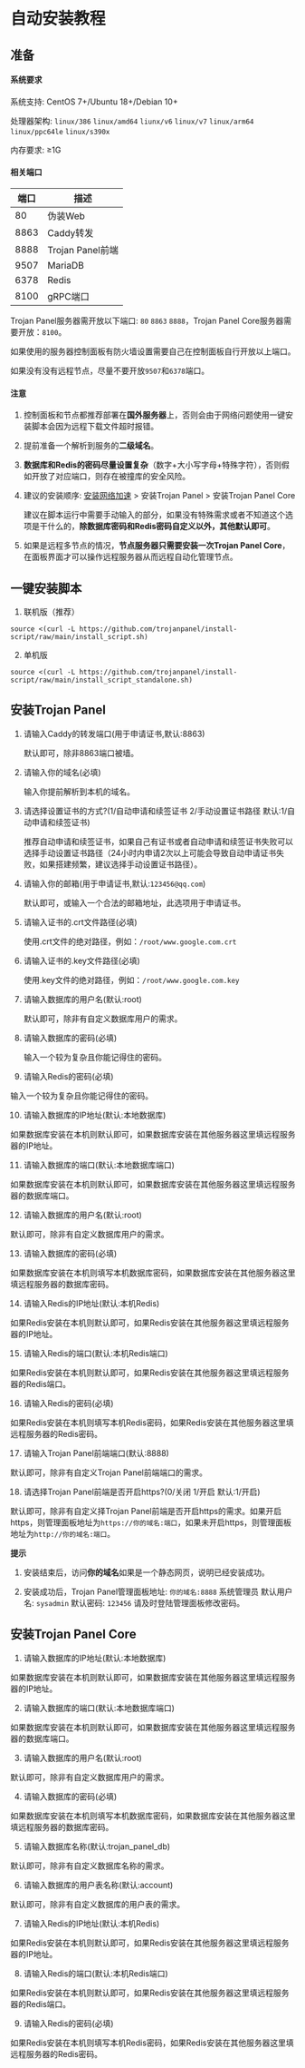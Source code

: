 # 自动安装教程

## 准备

#### 系统要求

系统支持: CentOS 7+/Ubuntu 18+/Debian 10+

处理器架构: `linux/386` `linux/amd64` `liunx/v6` `linux/v7` `linux/arm64` `linux/ppc64le` `linux/s390x`

内存要求: ≥1G

#### 相关端口

| 端口   | 描述             |
|------|----------------|
| 80   | 伪装Web          |
| 8863 | Caddy转发        |
| 8888 | Trojan Panel前端 |
| 9507 | MariaDB        |
| 6378 | Redis          |
| 8100 | gRPC端口         |

Trojan Panel服务器需开放以下端口: `80` `8863` `8888`，Trojan Panel Core服务器需要开放：`8100`。

如果使用的服务器控制面板有防火墙设置需要自己在控制面板自行开放以上端口。

如果没有没有远程节点，尽量不要开放`9507`和`6378`端口。

#### 注意

1. 控制面板和节点都推荐部署在**国外服务器**上，否则会由于网络问题使用一键安装脚本会因为远程下载文件超时报错。

2. 提前准备一个解析到服务的**二级域名**。

3. **数据库和Redis的密码尽量设置复杂**（数字+大小写字母+特殊字符），否则假如开放了对应端口，则存在被撞库的安全风险。

4. 建议的安装顺序: [安装网络加速](../tutorial/performance-tuning.md#网络加速) > 安装Trojan Panel > 安装Trojan Panel Core

   建议在脚本运行中需要手动输入的部分，如果没有特殊需求或者不知道这个选项是干什么的，**除数据库密码和Redis密码自定义以外，其他默认即可**。

5. 如果是远程多节点的情况，**节点服务器只需要安装一次Trojan Panel Core**，在面板界面才可以操作远程服务器从而远程自动化管理节点。

## 一键安装脚本

1. 联机版（推荐）

```shell
source <(curl -L https://github.com/trojanpanel/install-script/raw/main/install_script.sh)
```

2. 单机版

```shell
source <(curl -L https://github.com/trojanpanel/install-script/raw/main/install_script_standalone.sh)
```

## 安装Trojan Panel

1. 请输入Caddy的转发端口(用于申请证书,默认:8863)

   默认即可，除非8863端口被墙。

2. 请输入你的域名(必填)

   输入你提前解析到本机的域名。

3. 请选择设置证书的方式?(1/自动申请和续签证书 2/手动设置证书路径 默认:1/自动申请和续签证书)

   推荐自动申请和续签证书，如果自己有证书或者自动申请和续签证书失败可以选择手动设置证书路径（24小时内申请2次以上可能会导致自动申请证书失败，如果搭建频繁，建议选择手动设置证书路径）。

4. 请输入你的邮箱(用于申请证书,默认:`123456@qq.com`)

   默认即可，或输入一个合法的邮箱地址，此选项用于申请证书。

5. 请输入证书的.crt文件路径(必填)

   使用.crt文件的绝对路径，例如：`/root/www.google.com.crt`

6. 请输入证书的.key文件路径(必填)

   使用.key文件的绝对路径，例如：`/root/www.google.com.key`

7. 请输入数据库的用户名(默认:root)

   默认即可，除非有自定义数据库用户的需求。

8. 请输入数据库的密码(必填)

   输入一个较为复杂且你能记得住的密码。

9. 请输入Redis的密码(必填)

输入一个较为复杂且你能记得住的密码。

10. 请输入数据库的IP地址(默认:本地数据库)

如果数据库安装在本机则默认即可，如果数据库安装在其他服务器这里填远程服务器的IP地址。

11. 请输入数据库的端口(默认:本地数据库端口)

如果数据库安装在本机则默认即可，如果数据库安装在其他服务器这里填远程服务器的数据库端口。

12. 请输入数据库的用户名(默认:root)

默认即可，除非有自定义数据库用户的需求。

13. 请输入数据库的密码(必填)

如果数据库安装在本机则填写本机数据库密码，如果数据库安装在其他服务器这里填远程服务器的数据库密码。

14. 请输入Redis的IP地址(默认:本机Redis)

如果Redis安装在本机则默认即可，如果Redis安装在其他服务器这里填远程服务器的IP地址。

15. 请输入Redis的端口(默认:本机Redis端口)

如果Redis安装在本机则默认即可，如果Redis安装在其他服务器这里填远程服务器的Redis端口。

16. 请输入Redis的密码(必填)

如果Redis安装在本机则填写本机Redis密码，如果Redis安装在其他服务器这里填远程服务器的Redis密码。

17. 请输入Trojan Panel前端端口(默认:8888)

默认即可，除非有自定义Trojan Panel前端端口的需求。

18. 请选择Trojan Panel前端是否开启https?(0/关闭 1/开启 默认:1/开启)

默认即可，除非有自定义择Trojan Panel前端是否开启https的需求。如果开启https，则管理面板地址为`https://你的域名:端口`，如果未开启https，则管理面板地址为`http://你的域名:端口`。

**提示**

1. 安装结束后，访问**你的域名**如果是一个静态网页，说明已经安装成功。

2. 安装成功后，Trojan Panel管理面板地址: `你的域名:8888`
   系统管理员 默认用户名: `sysadmin` 默认密码: `123456` 请及时登陆管理面板修改密码。

## 安装Trojan Panel Core

1. 请输入数据库的IP地址(默认:本地数据库)

如果数据库安装在本机则默认即可，如果数据库安装在其他服务器这里填远程服务器的IP地址。

2. 请输入数据库的端口(默认:本地数据库端口)

如果数据库安装在本机则默认即可，如果数据库安装在其他服务器这里填远程服务器的数据库端口。

3. 请输入数据库的用户名(默认:root)

默认即可，除非有自定义数据库用户的需求。

4. 请输入数据库的密码(必填)

如果数据库安装在本机则填写本机数据库密码，如果数据库安装在其他服务器这里填远程服务器的数据库密码。

5. 请输入数据库名称(默认:trojan_panel_db)

默认即可，除非有自定义数据库名称的需求。

6. 请输入数据库的用户表名称(默认:account)

默认即可，除非有自定义数据库的用户表的需求。

7. 请输入Redis的IP地址(默认:本机Redis)

如果Redis安装在本机则默认即可，如果Redis安装在其他服务器这里填远程服务器的IP地址。

8. 请输入Redis的端口(默认:本机Redis端口)

如果Redis安装在本机则默认即可，如果Redis安装在其他服务器这里填远程服务器的Redis端口。

9. 请输入Redis的密码(必填)

如果Redis安装在本机则填写本机Redis密码，如果Redis安装在其他服务器这里填远程服务器的Redis密码。